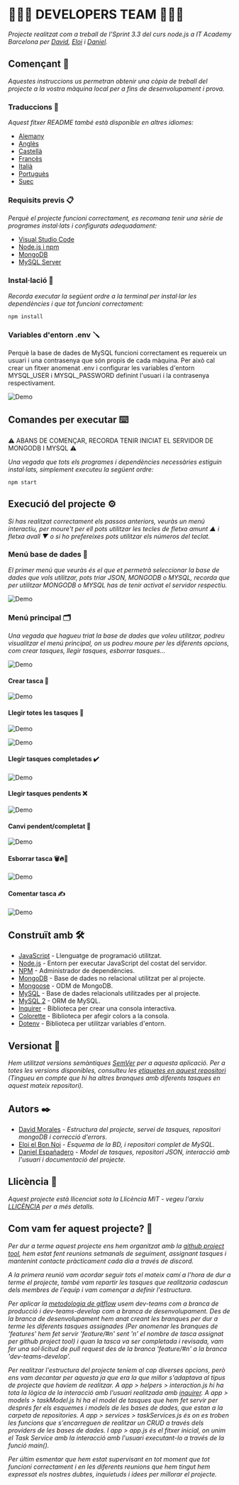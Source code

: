 # 🧑🏻‍💻 DEVELOPERS TEAM 🧑🏻‍💻

_Projecte realitzat com a treball de l'Sprint 3.3 del curs node.js a IT Academy Barcelona per [David](https://github.com/dmoralesl), [Eloi](https://github.com/Eloielbonnoi) i [Daniel](https://github.com/DanielEspanadero)._

## Començant 🚀

_Aquestes instruccions us permetran obtenir una còpia de treball del projecte a la vostra màquina local per a fins de desenvolupament i prova._

### Traduccions 💬

_Aquest fitxer README també està disponible en altres idiomes:_
- [Alemany](https://github.com/DanielEspanadero/nodeInitialDemo/blob/dev-teams/docs/README-de.md)
- [Anglès](https://github.com/DanielEspanadero/nodeInitialDemo/blob/dev-teams/README.md)
- [Castellà](https://github.com/DanielEspanadero/nodeInitialDemo/blob/dev-teams/docs/README-es.md)
- [Francès](https://github.com/DanielEspanadero/nodeInitialDemo/blob/dev-teams/docs/README-fr.md)
- [Italià](https://github.com/DanielEspanadero/nodeInitialDemo/blob/dev-teams/docs/README-it.md)
- [Portuguès](https://github.com/DanielEspanadero/nodeInitialDemo/blob/dev-teams/docs/README-pt.md)
- [Suec](https://github.com/DanielEspanadero/nodeInitialDemo/blob/dev-teams/docs/README-se.md)

### Requisits previs 📋

_Perquè el projecte funcioni correctament, es recomana tenir una sèrie de programes instal·lats i configurats adequadament:_
- [Visual Studio Code](https://code.visualstudio.com/download)
- [Node.js i npm](https://nodejs.org/es/)
- [MongoDB](https://docs.mongodb.com/manual/installation/)
- [MySQL Server](https://dev.mysql.com/downloads/)

### Instal·lació 🔧

_Recorda executar la següent ordre a la terminal per instal·lar les dependències i que tot funcioni correctament:_
````
npm install
````

### Variables d'entorn .env 🪛

Perquè la base de dades de MySQL funcioni correctament es requereix un usuari i una contrasenya que són propis de cada màquina. Per això cal crear un fitxer anomenat .env i configurar les variables d'entorn MYSQL_USER i MYSQL_PASSWORD definint l'usuari i la contrasenya respectivament.

![Demo](https://github.com/DanielEspanadero/nodeInitialDemo/blob/dev-teams/docs/dev-team-mysql-env.png)

## Comandes per executar ⌨️

⚠️ ABANS DE COMENÇAR, RECORDA TENIR INICIAT EL SERVIDOR DE MONGODB I MYSQL ⚠️

_Una vegada que tots els programes i dependències necessàries estiguin instal·lats, simplement executeu la següent ordre:_
````
npm start
````

## Execució del projecte ⚙️

_Si has realitzat correctament els passos anteriors, veuràs un menú interactiu, per moure't per ell pots utilitzar les tecles de fletxa amunt ▲ i fletxa avall ▼ o si ho prefereixes pots utilitzar els números del teclat._

### Menú base de dades 📀

_El primer menú que veuràs és el que et permetrà seleccionar la base de dades que vols utilitzar, pots triar JSON, MONGODB o MYSQL, recorda que per utilitzar MONGODB o MYSQL has de tenir activat el servidor respectiu._

![Demo](https://github.com/DanielEspanadero/nodeInitialDemo/blob/dev-teams/docs/dev-team-db.png)

### Menú principal 🗂

_Una vegada que hagueu triat la base de dades que voleu utilitzar, podreu visualitzar el menú principal, on us podreu moure per les diferents opcions, com crear tasques, llegir tasques, esborrar tasques..._

![Demo](https://github.com/DanielEspanadero/nodeInitialDemo/blob/dev-teams/docs/dev-team-main-menu.png)

#### Crear tasca 📝

![Demo](https://github.com/DanielEspanadero/nodeInitialDemo/blob/dev-teams/docs/dev-team-create-task.png)

#### Llegir totes les tasques 📖

![Demo](https://github.com/DanielEspanadero/nodeInitialDemo/blob/dev-teams/docs/dev-team-read-all-tasks-1.png)

![Demo](https://github.com/DanielEspanadero/nodeInitialDemo/blob/dev-teams/docs/dev-team-read-all-tasks-2.png)

#### Llegir tasques completades ✔️

![Demo](https://github.com/DanielEspanadero/nodeInitialDemo/blob/dev-teams/docs/dev-team-read-completed-tasks.png)

#### Llegir tasques pendents ❌

![Demo](https://github.com/DanielEspanadero/nodeInitialDemo/blob/dev-teams/docs/dev-team-read-pending-tasks.png)

#### Canvi pendent/completat 🚥

![Demo](https://github.com/DanielEspanadero/nodeInitialDemo/blob/dev-teams/docs/dev-team-pending-completed.png)

#### Esborrar tasca 🗑🔥🧨

![Demo](https://github.com/DanielEspanadero/nodeInitialDemo/blob/dev-teams/docs/dev-tem-delete-task.png)

#### Comentar tasca ✍️

![Demo](https://github.com/DanielEspanadero/nodeInitialDemo/blob/dev-teams/docs/dev-team-comment-task.png)


## Construït amb 🛠️
* [JavaScript](https://developer.mozilla.org/es/docs/Web/JavaScript) - Llenguatge de programació utilitzat.
* [Node.js](https://nodejs.org/es/docs/) - Entorn per executar JavaScript del costat del servidor.
* [NPM](https://www.npmjs.com/) - Administrador de dependències.
* [MongoDB](https://docs.mongodb.com/) - Base de dades no relacional utilitzat per al projecte.
* [Mongoose](https://mongoosejs.com/docs/guide.html) - ODM de MongoDB.
* [MySQL](https://dev.mysql.com/) - Base de dades relacionals utilitzades per al projecte.
* [MySQL 2](https://www.npmjs.com/package/mysql2) - ORM de MySQL.
* [Inquirer](https://github.com/SBoudrias/Inquirer.js) - Biblioteca per crear una consola interactiva.
* [Colorette](https://github.com/jorgebucaran/colorette) - Biblioteca per afegir colors a la consola.
* [Dotenv](https://www.npmjs.com/package/dotenv) - Biblioteca per utilitzar variables d'entorn.

## Versionat 📌
_Hem utilitzat versions semàntiques [SemVer](http://semver.org/) per a aquesta aplicació. Per a totes les versions disponibles, consulteu les [etiquetes en aquest repositori](https://github.com/DanielEspanadero/nodeInitialDemo/tree/dev-teams) (Tingueu en compte que hi ha altres branques amb diferents tasques en aquest mateix repositori)._

## Autors ✒️
* [David Morales](https://github.com/dmoralesl) - *Estructura del projecte, servei de tasques, repositori mongoDB i correcció d'errors.*
* [Eloi el Bon Noi](https://github.com/Eloielbonnoi) - *Esquema de la BD, i repositori complet de MySQL.*
* [Daniel Españadero](https://github.com/DanielEspanadero) - *Model de tasques, repositori JSON, interacció amb l'usuari i documentació del projecte.*

## Llicència 📄
_Aquest projecte està llicenciat sota la Llicència MIT - vegeu l'arxiu [LLICÈNCIA](https://github.com/DanielEspanadero/nodeInitialDemo/blob/dev-teams/LICENSE) per a més detalls._


## Com vam fer aquest projecte? 📝

_Per dur a terme aquest projecte ens hem organitzat amb la [github project tool](https://github.com/DanielEspanadero/nodeInitialDemo/projects/1), hem estat fent reunions setmanals de seguiment, assignant tasques i mantenint contacte pràcticament cada dia a través de discord._

_A la primera reunió vam acordar seguir tots el mateix camí a l'hora de dur a terme el projecte, també vam repartir les tasques que realitzaria cadascun dels membres de l'equip i vam començar a definir l'estructura._

_Per aplicar la [metodologia de gitflow](https://datasift.github.io/gitflow/IntroducingGitFlow.html) usem dev-teams com a branca de producció i dev-teams-develop com a branca de desenvolupament. Des de la branca de desenvolupament hem anat creant les branques per dur a terme les diferents tasques assignades (Per anomenar les branques de 'features' hem fet servir 'feature/#n' sent 'n' el nombre de tasca assignat per github project tool) i quan la tasca va ser completada i revisada, vam fer una sol·licitud de pull request des de la branca 'feature/#n' a la branca 'dev-teams-develop'._

_Per realitzar l'estructura del projecte teníem al cap diverses opcions, però ens vam decantar per aquesta ja que era la que millor s'adaptava al tipus de projecte que havíem de realitzar. A app > helpers > interaction.js hi ha tota la lògica de la interacció amb l'usuari realitzada amb [inquirer](https://www.npmjs.com/package/inquirer). A app > models > taskModel.js hi ha el model de tasques que hem fet servir per després fer els esquemes i models de les bases de dades, que estan a la carpeta de repositories. A app > services > taskServices.js és on es troben les funcions que s'encarreguen de realitzar un CRUD a través dels providers de les bases de dades. I app > app.js és el fitxer inicial, on unim el Task Service amb la interacció amb l'usuari executant-lo a través de la funció main()._

_Per últim esmentar que hem estat supervisant en tot moment que tot funcioni correctament i en les diferents reunions que hem tingut hem expressat els nostres dubtes, inquietuds i idees per millorar el projecte._